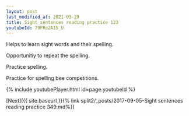 ```yaml
---
layout: post
last_modified_at: 2021-03-29
title: Sight sentences reading practice 123
youtubeId: 79FRo2A15_U
---
```

 
 
Helps to learn sight words and their spelling.

Opportunitiy to repeat the spelling. 

Practice spelling. 
 
Practice for spelling bee competitions. 
 
{% include youtubePlayer.html id=page.youtubeId %}
 
 

[Next]({{ site.baseurl }}{% link  split2/_posts/2017-09-05-Sight sentences reading practice 349.md%})
 
